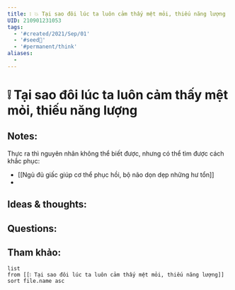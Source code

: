 ```yaml
---
title: ❕ 💥 Tại sao đôi lúc ta luôn cảm thấy mệt mỏi, thiếu năng lượng
UID: 210901231053
tags:
  - '#created/2021/Sep/01'
  - '#seed🥜'
  - '#permanent/think'
aliases:
  - 
---
```

# ❕ Tại sao đôi lúc ta luôn cảm thấy mệt mỏi, thiếu năng lượng

## Notes:
Thực ra thì nguyên nhân không thể biết được, nhưng có thể tìm được cách khắc phục:
- [[Ngủ đủ giấc giúp cơ thể phục hồi, bộ não dọn dẹp những hư tổn]]
- 

## Ideas & thoughts:

## Questions:


## Tham khảo:
```dataview
list
from [[❕ Tại sao đôi lúc ta luôn cảm thấy mệt mỏi, thiếu năng lượng]]
sort file.name asc
```